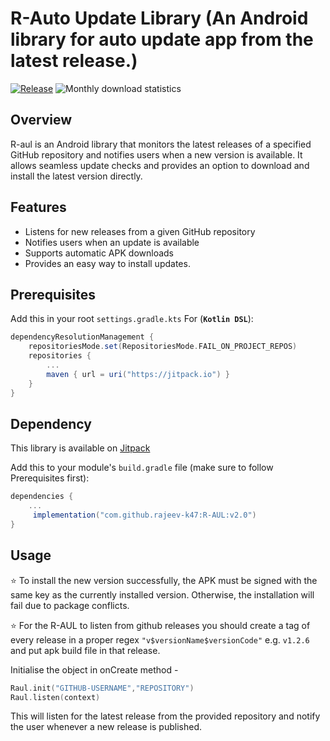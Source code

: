 # R-Auto Update Library (An Android library for auto update app from the latest release.)

[![Release](https://jitpack.io/v/rajeev-k47/R-AUL.svg)](https://jitpack.io/#rajeev-k47/R-AUL)
![Monthly download statistics](https://jitpack.io/v/rajeev-k47/R-AUL/month.svg)

## Overview
R-aul is an Android library that monitors the latest releases of a specified GitHub repository and notifies users when a new version is available. It allows seamless update checks and provides an option to download and install the latest version directly.
## Features
- Listens for new releases from a given GitHub repository
- Notifies users when an update is available
- Supports automatic APK downloads
- Provides an easy way to install updates.

## Prerequisites

Add this in your root `settings.gradle.kts` For (**`Kotlin DSL`**):

```gradle
dependencyResolutionManagement {
    repositoriesMode.set(RepositoriesMode.FAIL_ON_PROJECT_REPOS)
    repositories {
        ...
        maven { url = uri("https://jitpack.io") }
    }
}
```

## Dependency

This library is available on [Jitpack](https://jitpack.io)

Add this to your module's `build.gradle` file (make sure to follow Prerequisites first):

```gradle
dependencies {
	...
     implementation("com.github.rajeev-k47:R-AUL:v2.0")
}
```
## Usage

⭐ To install the new version successfully, the APK must be signed with the same key as the currently installed version. Otherwise, the installation will fail due to package conflicts.

⭐ For the R-AUL to listen from github releases you should create a tag of every release in a proper regex ``"v$versionName$versionCode"`` e.g. ``v1.2.6`` and put apk build file in that release.

Initialise the object in onCreate method -
``` kotlin
Raul.init("GITHUB-USERNAME","REPOSITORY")
Raul.listen(context)
```
This will listen for the latest release from the provided repository and notify the user whenever a new release is published.


